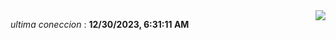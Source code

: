 <div style="display: flex; justify-content: space-between;">
 <p align="right"><i>ultima coneccion</i> : <b>12/30/2023, 6:31:11 AM</b></p> 
 <img src="https://img.shields.io/badge/GitHub%20Action%20Status-Online-brightgreen?style=flat&logo=githubactions&logoColor=%23ffffff&labelColor=%23181717&color=%232088FF" />
</div>

<!--START_SECTION:waka-->
<!--END_SECTION:waka-->
